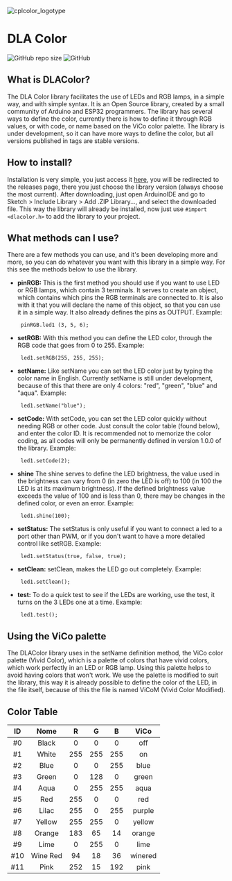 ![cplcolor_logotype](https://user-images.githubusercontent.com/72569409/102688100-29cae600-41d3-11eb-9aa1-93bd714abf41.png)
# DLA Color
 
![GitHub repo size](https://img.shields.io/github/repo-size/guilhermeoliveiralopes/dlacolor?color=ff6464&label=size)
![GitHub](https://img.shields.io/github/license/guilhermeoliveiralopes/dlacolor?color=6ebdff)
 
## What is DLAColor?

The DLA Color library facilitates the use of LEDs and RGB lamps, in a simple way, and with simple syntax. It is an Open Source library, created by a small community of Arduino and ESP32 programmers. The library has several ways to define the color, currently there is how to define it through RGB values, or with code, or name based on the ViCo color palette. The library is under development, so it can have more ways to define the color, but all versions published in tags are stable versions.
 
## How to install?

Installation is very simple, you just access it [here](https://github.com/guilhermeollopes/dlacolor/releases/), you will be redirected to the releases page, there you just choose the library version (always choose the most current).
After downloading, just open ArduinoIDE and go to Sketch > Include Library > Add .ZIP Library..., and select the downloaded file. This way the library will already be installed, now just use `#import <dlacolor.h>` to add the library to your project.

## What methods can I use?
There are a few methods you can use, and it's been developing more and more, so you can do whatever you want with this library in a simple way. For this see the methods below to use the library.
 
* **pinRGB:** This is the first method you should use if you want to use LED or RGB lamps, which contain 3 terminals. It serves to create an object, which contains which pins the RGB terminals are connected to. It is also with it that you will declare the name of this object, so that you can use it in a simple way. It also already defines the pins as OUTPUT. Example:
 
       pinRGB.led1 (3, 5, 6);
 
* **setRGB:** With this method you can define the LED color, through the RGB code that goes from 0 to 255. Example:

       led1.setRGB(255, 255, 255);
* **setName:** Like setName you can set the LED color just by typing the color name in English. Currently setName is still under development, because of this that there are only 4 colors: "red", "green", "blue" and "aqua". Example:

       led1.setName("blue");
* **setCode:** With setCode, you can set the LED color quickly without needing RGB or other code. Just consult the color table (found below), and enter the color ID. It is recommended not to memorize the color coding, as all codes will only be permanently defined in version 1.0.0 of the library. Example:
 
       led1.setCode(2);
* **shine** The shine serves to define the LED brightness, the value used in the brightness can vary from 0 (in zero the LED is off) to 100 (in 100 the LED is at its maximum brightness). If the defined brightness value exceeds the value of 100 and is less than 0, there may be changes in the defined color, or even an error. Example:
 
       led1.shine(100);
* **setStatus:** The setStatus is only useful if you want to connect a led to a port other than PWM, or if you don't want to have a more detailed control like setRGB. Example:
 
       led1.setStatus(true, false, true);
* **setClean:** setClean, makes the LED go out completely. Example:
 
       led1.setClean();
* **test:** To do a quick test to see if the LEDs are working, use the test, it turns on the 3 LEDs one at a time. Example:
 
       led1.test();
## Using the ViCo palette
The DLAColor library uses in the setName definition method, the ViCo color palette (Vivid Color), which is a palette of colors that have vivid colors, which work perfectly in an LED or RGB lamp. Using this palette helps to avoid having colors that won't work.
We use the palette is modified to suit the library, this way it is already possible to define the color of the LED, in the file itself, because of this the file is named ViCoM (Vivid Color Modified).
 
## Color Table
 
ID | Nome | R | G | B | ViCo
:---: | :---: | :---: | :---: | :---: | :---:
#0 | Black | 0 | 0 | 0 | off
#1 | White | 255 | 255 | 255 | on
#2 | Blue | 0 | 0 | 255 | blue
#3 | Green | 0 | 128 | 0 | green
#4 | Aqua | 0 | 255 | 255 | aqua
#5 | Red | 255 | 0 | 0 | red
#6 | Lilac | 255 | 0 | 255 | purple
#7 | Yellow | 255 | 255 | 0 | yellow
#8 | Orange | 183 | 65 | 14 | orange
#9 | Lime | 0 | 255 | 0 | lime
#10 | Wine Red | 94 | 18 | 36 | winered
#11 | Pink | 252 | 15 | 192 |pink
